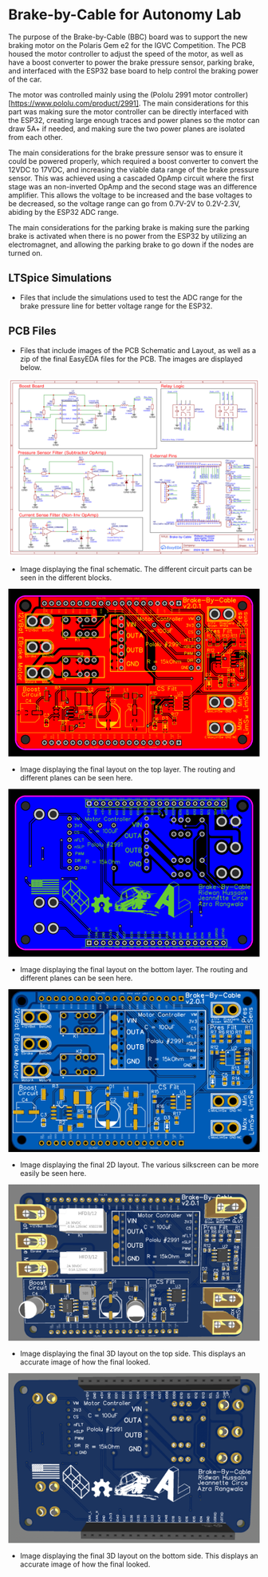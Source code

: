 # Brake-by-Cable for Autonomy Lab
The purpose of the Brake-by-Cable (BBC) board was to support the new braking motor on the Polaris Gem e2 for the IGVC Competition. The PCB housed the motor controller to adjust the speed of the motor, as well as have a boost converter to power the brake pressure sensor, parking brake, and interfaced with the ESP32 base board to help control the braking power of the car. 

The motor was controlled mainly using the (Pololu 2991 motor controller)[https://www.pololu.com/product/2991]. The main considerations for this part was making sure the motor controller can be directly interfaced with the ESP32, creating large enough traces and power planes so the motor can draw 5A+ if needed, and making sure the two power planes are isolated from each other.

The main considerations for the brake pressure sensor was to ensure it could be powered properly, which required a boost converter to convert the 12VDC to 17VDC, and increasing the viable data range of the brake pressure sensor. This was achieved using a cascaded OpAmp circuit where the first stage was an non-inverted OpAmp and the second stage was an difference amplifier. This allows the voltage to be increased and the base voltages to be decreased, so the voltage range can go from 0.7V-2V to 0.2V-2.3V, abiding by the ESP32 ADC range.

The main considerations for the parking brake is making sure the parking brake is activated when there is no power from the ESP32 by utilizing an electromagnet, and allowing the parking brake to go down if the nodes are turned on.

## LTSpice Simulations
- Files that include the simulations used to test the ADC range for the brake pressure line for better voltage range for the ESP32.

## PCB Files
- Files that include images of the PCB Schematic and Layout, as well as a zip of the final EasyEDA files for the PCB. The images are displayed below. 

![Schematic](./PCB%20Files/Schematic_BBCPCB-v2.0.1_2024-04-30.png)
- Image displaying the final schematic. The different circuit parts can be seen in the different blocks.

![Layout TOP](./PCB%20Files/Layout_TOP_BBCPCB-v2.0.1_2024-04-30.png)
- Image displaying the final layout on the top layer. The routing and different planes can be seen here.

![Layout BOT](./PCB%20Files/Layout_BOT_BBCPCB-v2.0.1_2024-04-30.png)
- Image displaying the final layout on the bottom layer. The routing and different planes can be seen here.

![Layout 2D](./PCB%20Files/Layout_2D_BBCPCB-v2.0.1_2024-04-30.png)
- Image displaying the final 2D layout. The various silkscreen can be more easily be seen here.

![Layout 3D TOP](./PCB%20Files/Layout_3D_TOP_BBCPCB-v2.0.1_2024-04-30.png)
- Image displaying the final 3D layout on the top side. This displays an accurate image of how the final looked.

![Layout 3D BOT](./PCB%20Files/Layout_3D_BOT_BBCPCB-v2.0.1_2024-04-30.png)
- Image displaying the final 3D layout on the bottom side. This displays an accurate image of how the final looked.
